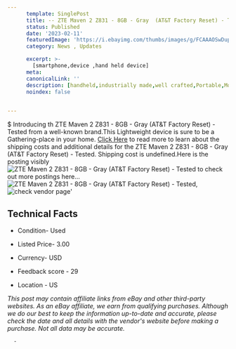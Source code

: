 ```yaml
---
      template: SinglePost
      title: -- ZTE Maven 2 Z831 - 8GB - Gray  (AT&T Factory Reset) - Tested
      status: Published
      date: '2023-02-11'
      featuredImage: 'https://i.ebayimg.com/thumbs/images/g/FCAAAOSwDupj1IUq/s-l225.jpg'
      category: News , Updates

      excerpt: >-
        [smartphone,device ,hand held device]
      meta:
      canonicalLink: ''
      description: [handheld,industrially made,well crafted,Portable,Mobile,Compact,Convenient,Lightweight,Maneuverable,Man-portable,Miniature,Carriable,Hand-held,Light,Holdable,Transportable,Mobile device,Pocket-sized,On-the-go,Wireless,Cordless,Compact size,Convenient size, smartphone,device ,hand held device]
      noindex: false
      

---
```

$
      Introducing th ZTE Maven 2 Z831 - 8GB - Gray  (AT&T Factory Reset) - Tested from a well-known brand.This Lightweight device  is sure to be a Gathering-place in your home. [Click Here](https://www.ebay.com/itm/334720807466?hash=item4deeea322a%3Ag%3AFCAAAOSwDupj1IUq&mkevt=1&mkcid=1&mkrid=711-53200-19255-0&campid=%253CePNCampaignId%253E&customid=%253CreferenceId%253E&toolid=10049) to read more to learn about the shipping costs and additional details for the ZTE Maven 2 Z831 - 8GB - Gray  (AT&T Factory Reset) - Tested. Shipping cost is undefined.Here is the posting visibly ![ZTE Maven 2 Z831 - 8GB - Gray  (AT&T Factory Reset) - Tested](https://i.ebayimg.com/thumbs/images/g/FCAAAOSwDupj1IUq/s-l225.jpg) to check out more postings here... ![ZTE Maven 2 Z831 - 8GB - Gray  (AT&T Factory Reset) - Tested](https://i.ebayimg.com/images/g/FCAAAOSwDupj1IUq/s-l1600.jpg), ![check vendor page](https://origin-galleryplus.ebayimg.com/ws/web/334720807466_2_0_1/225x225.jpg,https://origin-galleryplus.ebayimg.com/ws/web/334720807466_3_0_1/225x225.jpg,https://origin-galleryplus.ebayimg.com/ws/web/334720807466_4_0_1/225x225.jpg,https://origin-galleryplus.ebayimg.com/ws/web/334720807466_5_0_1/225x225.jpg)'

      

 ## Technical Facts 



     
      

 - Condition- Used 


      

 - Listed Price- 3.00 


      

 - Currency- USD 


      

 - Feedback score - 29 


      

 - Location - US 


      
      

 *_This post may contain affiliate links from eBay and other third-party websites. As an eBay affiliate, we earn from qualifying purchases. Although we do our best to keep the information up-to-date and accurate, please check the date and all details with the vendor's website before making a purchase. Not all data may be accurate._*




      -
